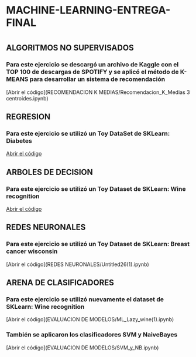 # MACHINE-LEARNING-ENTREGA-FINAL
#
#
## ALGORITMOS NO SUPERVISADOS
### Para este ejercicio se descargó un archivo de Kaggle con el TOP 100 de descargas de SPOTIFY y se aplicó el método de K-MEANS para desarrollar un sistema de recomendación
[Abrir el código](RECOMENDACION K MEDIAS/Recomendacion_K_Medias 3 centroides.ipynb)

## REGRESION
### Para este ejercicio se utilizó un Toy DataSet de SKLearn: Diabetes
[Abrir el código](REGRESION/REGRESION.ipynb)

## ARBOLES DE DECISION
### Para este ejercicio se utilizó un Toy Dataset de SKLearn: Wine recognition
[Abrir el código](ARBOLES/ARBOLES_(1)(1).ipnynb)

## REDES NEURONALES
### Para este ejercicio se utilizó un Toy Dataset de SKLearn: Breast cancer wisconsin
[Abrir el código](REDES NEURONALES/Untitled26(1).ipynb)

## ARENA DE CLASIFICADORES
### Para este ejercicio se utilizó nuevamente el dataset de SKLearn: Wine recognition
[Abrir el código](EVALUACION DE MODELOS/ML_Lazy_wine(1).ipynb)
### También se aplicaron los clasificadores SVM y NaiveBayes
[Abrir el código](EVALUACION DE MODELOS/SVM_y_NB.ipynb)

